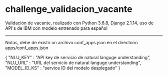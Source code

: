 # challenge_validacion_vacante
Validación de vacante, realizado con Python 3.6.8, Django 2.1.14, uso de API's de IBM con modelo entrenado para español

------------------------
Notas, debe de existir un archivo conf_apps.json en el directorio apps/conf_apps.json

{
    "NLU_KEY" : "API key de servicio de natural languge understanding",
    "NLU_URL" : "URL del servicio de natural languge understanding",
    "MODEL_ID_KS" : "service ID del modelo desplegado"
}
